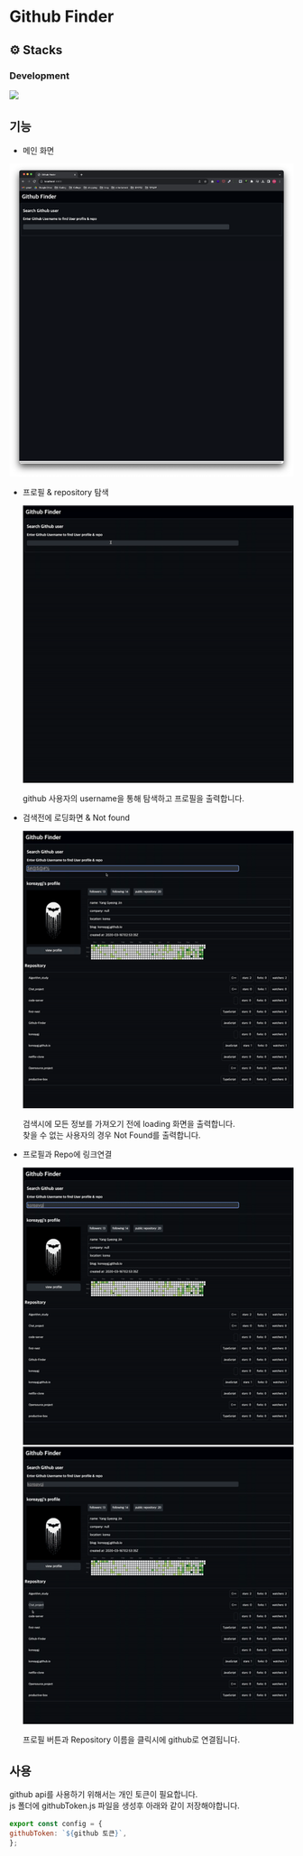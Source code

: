 # Github Finder

## ⚙ Stacks

### Development

 <img src="https://img.shields.io/badge/JavaScript-F7DF1E?style=for-the-badge&logo=JavaScript&logoColor=white">

## 기능

- 메인 화면

![mainView](./img/mainView.png)

- 프로필 & repository 탐색

  ![userProfile](./img/userInfo.gif)

  github 사용자의 username을 통해 탐색하고 프로필을 출력합니다.

- 검색전에 로딩화면 & Not found

  ![spinner](./img//notFound.gif)

  검색시에 모든 정보를 가져오기 전에 loading 화면을 출력합니다.  
  찾을 수 없는 사용자의 경우 Not Found를 출력합니다.

- 프로필과 Repo에 링크연결

  ![linkToProfile](./img/linkToProfile.gif)
  ![linktToRepo](./img/linkToRepo.gif)

  프로필 버튼과 Repository 이름을 클릭시에 github로 연결됩니다.

## 사용

github api를 사용하기 위해서는 개인 토큰이 필요합니다.  
 js 폴더에 githubToken.js 파일을 생성후 아래와 같이 저장해야합니다.

```js
export const config = {
githubToken: `${github 토큰}`,
};
```
